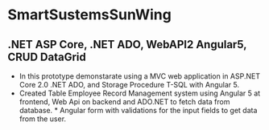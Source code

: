 # SmartSustemsSunWing 

## .NET ASP Core, .NET ADO, WebAPI2  Angular5, CRUD DataGrid
* In this prototype demonstarate using a MVC web application in ASP.NET Core 2.0 .NET ADO, and Storage Procedure T-SQL with Angular 5. 
* Created Table Employee Record Management system using Angular 5 at frontend, Web Api on backend and ADO.NET to fetch data from database. * Angular form with validations for the input fields to get data from the user.



